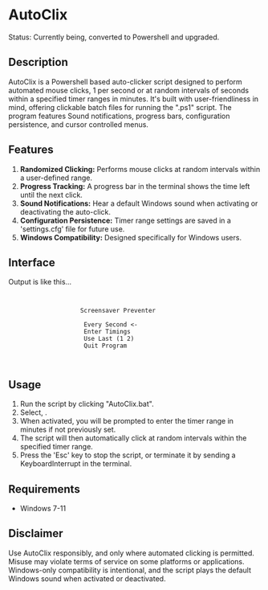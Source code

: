 # AutoClix
Status: Currently being, converted to Powershell and upgraded.

## Description

AutoClix is a Powershell based auto-clicker script designed to perform automated mouse clicks, 1 per second or at random intervals of seconds within a specified timer ranges in minutes. It's built with user-friendliness in mind, offering clickable batch files for running the ".ps1" script. The program features Sound notifications, progress bars, configuration persistence, and cursor controlled menus. 

## Features

1. **Randomized Clicking:** Performs mouse clicks at random intervals within a user-defined range.
2. **Progress Tracking:** A progress bar in the terminal shows the time left until the next click.
3. **Sound Notifications:** Hear a default Windows sound when activating or deactivating the auto-click.
4. **Configuration Persistence:** Timer range settings are saved in a 'settings.cfg' file for future use.
6. **Windows Compatibility:** Designed specifically for Windows users.

## Interface

Output is like this...

```


                    Screensaver Preventer

                     Every Second <-
                     Enter Timings
                     Use Last (1 2)
                     Quit Program



```

## Usage

1. Run the script by clicking "AutoClix.bat".
3. Select, .
4. When activated, you will be prompted to enter the timer range in minutes if not previously set.
5. The script will then automatically click at random intervals within the specified timer range.
6. Press the 'Esc' key to stop the script, or terminate it by sending a KeyboardInterrupt in the terminal.

## Requirements

- Windows 7-11

## Disclaimer

Use AutoClix responsibly, and only where automated clicking is permitted. Misuse may violate terms of service on some platforms or applications. Windows-only compatibility is intentional, and the script plays the default Windows sound when activated or deactivated.
